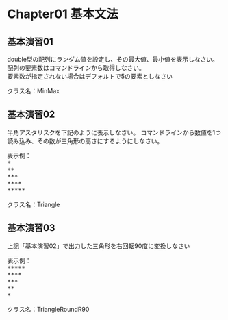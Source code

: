 # Chapter01 基本文法
## 基本演習01
double型の配列にランダム値を設定し、その最大値、最小値を表示しなさい。<br>
配列の要素数はコマンドラインから取得しなさい。<br>
要素数が指定されない場合はデフォルトで5の要素としなさい

クラス名：MinMax


## 基本演習02
半角アスタリスクを下記のように表示しなさい。
コマンドラインから数値を1つ読み込み、その数が三角形の高さにするようにしなさい。
<pre>
表示例：
*
**
***
****
*****
</pre>

クラス名：Triangle

## 基本演習03
上記「基本演習02」で出力した三角形を右回転90度に変換しなさい
<pre>
表示例：
*****
****
***
**
*
</pre>

クラス名：TriangleRoundR90

